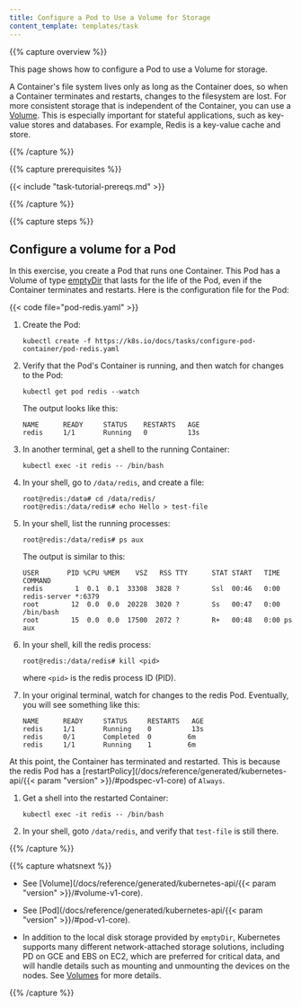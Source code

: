 ```yaml
---
title: Configure a Pod to Use a Volume for Storage
content_template: templates/task
---
```


{{% capture overview %}}

This page shows how to configure a Pod to use a Volume for storage.

A Container's file system lives only as long as the Container does, so when a
Container terminates and restarts, changes to the filesystem are lost. For more
consistent storage that is independent of the Container, you can use a
[Volume](/docs/concepts/storage/volumes/). This is especially important for stateful
applications, such as key-value stores and databases. For example, Redis is a
key-value cache and store.

{{% /capture %}}

{{% capture prerequisites %}}

{{< include "task-tutorial-prereqs.md" >}}

{{% /capture %}}

{{% capture steps %}}

## Configure a volume for a Pod

In this exercise, you create a Pod that runs one Container. This Pod has a
Volume of type
[emptyDir](/docs/concepts/storage/volumes/#emptydir)
that lasts for the life of the Pod, even if the Container terminates and
restarts. Here is the configuration file for the Pod:

{{< code file="pod-redis.yaml" >}}

1. Create the Pod:

       kubectl create -f https://k8s.io/docs/tasks/configure-pod-container/pod-redis.yaml

1. Verify that the Pod's Container is running, and then watch for changes to
the Pod:

       kubectl get pod redis --watch

    The output looks like this:

       NAME      READY     STATUS    RESTARTS   AGE
       redis     1/1       Running   0          13s

1. In another terminal, get a shell to the running Container:

       kubectl exec -it redis -- /bin/bash

1. In your shell, go to `/data/redis`, and create a file:

       root@redis:/data# cd /data/redis/
       root@redis:/data/redis# echo Hello > test-file

1. In your shell, list the running processes:

       root@redis:/data/redis# ps aux

    The output is similar to this:

       USER       PID %CPU %MEM    VSZ   RSS TTY      STAT START   TIME COMMAND
       redis        1  0.1  0.1  33308  3828 ?        Ssl  00:46   0:00 redis-server *:6379
       root        12  0.0  0.0  20228  3020 ?        Ss   00:47   0:00 /bin/bash
       root        15  0.0  0.0  17500  2072 ?        R+   00:48   0:00 ps aux

1. In your shell, kill the redis process:

       root@redis:/data/redis# kill <pid>

    where `<pid>` is the redis process ID (PID).

1. In your original terminal, watch for changes to the redis Pod. Eventually,
you will see something like this:

       NAME      READY     STATUS     RESTARTS   AGE
       redis     1/1       Running    0          13s
       redis     0/1       Completed  0         6m
       redis     1/1       Running    1         6m

At this point, the Container has terminated and restarted. This is because the
redis Pod has a
[restartPolicy](/docs/reference/generated/kubernetes-api/{{< param "version" >}}/#podspec-v1-core)
of `Always`.

1. Get a shell into the restarted Container:

       kubectl exec -it redis -- /bin/bash

1. In your shell, goto `/data/redis`, and verify that `test-file` is still there.

{{% /capture %}}

{{% capture whatsnext %}}

* See [Volume](/docs/reference/generated/kubernetes-api/{{< param "version" >}}/#volume-v1-core).

* See [Pod](/docs/reference/generated/kubernetes-api/{{< param "version" >}}/#pod-v1-core).

* In addition to the local disk storage provided by `emptyDir`, Kubernetes
supports many different network-attached storage solutions, including PD on
GCE and EBS on EC2, which are preferred for critical data, and will handle
details such as mounting and unmounting the devices on the nodes. See
[Volumes](/docs/concepts/storage/volumes/) for more details.

{{% /capture %}}


